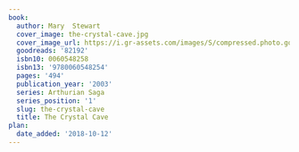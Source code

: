 ```yaml
---
book:
  author: Mary  Stewart
  cover_image: the-crystal-cave.jpg
  cover_image_url: https://i.gr-assets.com/images/S/compressed.photo.goodreads.com/books/1439344566l/82192._SY475_.jpg
  goodreads: '82192'
  isbn10: 0060548258
  isbn13: '9780060548254'
  pages: '494'
  publication_year: '2003'
  series: Arthurian Saga
  series_position: '1'
  slug: the-crystal-cave
  title: The Crystal Cave
plan:
  date_added: '2018-10-12'
---
```

